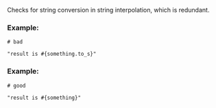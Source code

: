 Checks for string conversion in string interpolation,
which is redundant.

### Example:

    # bad

    "result is #{something.to_s}"

### Example:

    # good

    "result is #{something}"